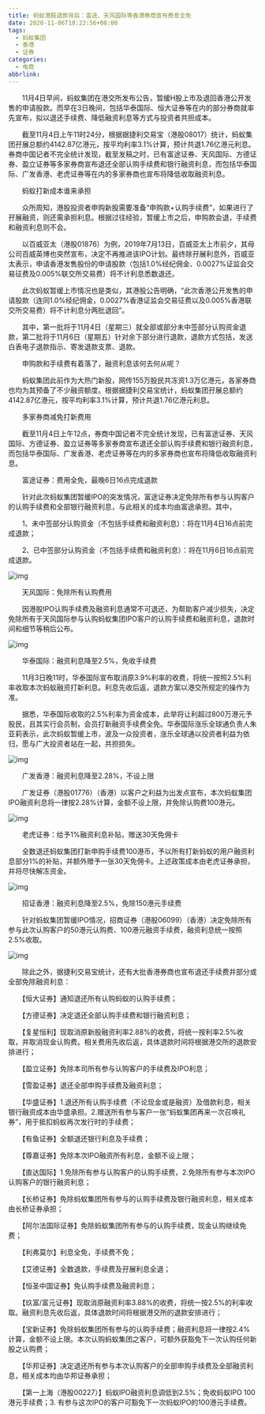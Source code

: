 ```yaml
---
title: 蚂蚁港股退款背后：富途、天风国际等香港券商宣布费息全免
date: 2020-11-06T18:22:56+08:00
tags:
  - 蚂蚁集团
  - 香港
  - 证券
categories:
  - 电商
abbrlink:
---
```


　　11月4日早间，蚂蚁集团在港交所发布公告，暂缓H股上市及退回香港公开发售的申请股款。而早在3日晚间，包括华泰国际、恒大证券等在内的部分券商就率先宣布，拟以退还手续费、降低融资利息等方式与投资者共担成本。

　　截至11月4日上午11时24分，根据据捷利交易宝（港股08017）统计，蚂蚁集团孖展总额约4142.87亿港元，按平均利率3.1%计算，预计共退1.76亿港元利息。券商中国记者不完全统计发现，截至发稿之时，已有富途证券、天风国际、方德证券、盈立证券等多家券商宣布退还全部认购手续费和银行融资利息，而包括华泰国际、广发香港、老虎证券等在内的多家券商也宣布将降低收取融资利息。

　　蚂蚁打新成本谁来承担

　　众所周知，港股投资者申购新股需要准备“申购款+认购手续费”，如果进行了孖展融资，则还需承担利息。根据过往经验，暂缓上市之后，申购款会退，手续费和融资利息则不会。

　　以百威亚太（港股01876）为例，2019年7月13日，百威亚太上市前夕，其母公司百威英博也突然宣布，决定不再推进该IPO计划。最终除孖展利息外，百威亚太表示，申请香港发售股份的申请股款（包括1.0%经纪佣金、0.0027%证监会交易征费及0.005%联交所交易费）将不计利息悉数退还。

　　此次蚂蚁暂缓上市情况也是类似，其港股公告明确，“此次香港公开发售的申请股款（连同1.0%经纪佣金，0.0027%香港证监会交易征费以及0.005%香港联交所交易费）将不计利息分两批退回”。

　　其中，第一批将于11月4日（星期三）就全部或部分未中签部分认购资金退款，第二批将于11月6日（星期五）针对余下部分进行退款，退款方式包括，发送白表电子退款指示、寄发退款支票、退款。

　　申购款和手续费有着落了，融资利息该何去何从呢？

　　蚂蚁集团此前作为大热门新股，网传155万股民共冻资1.3万亿港元，各家券商也均为其预备了不少融资额度。根据据捷利交易宝统计，蚂蚁集团孖展总额约4142.87亿港元，按平均利率3.1%计算，预计共退1.76亿港元利息。

　　多家券商减免打新费用

　　截至11月4日上午12点，券商中国记者不完全统计发现，已有富途证券、天风国际、方德证券、盈立证券等多家券商宣布退还全部认购手续费和银行融资利息，而包括华泰国际、广发香港、老虎证券等在内的多家券商也宣布将降低收取融资利息。

　　富途证券：费用全免，最晚6日16点完成退款

　　针对此次蚂蚁集团暂缓IPO的突发情况，富途证券决定免除所有参与认购客户的认购手续费和全部银行融资利息，与此相关的成本均由富途承担。其中，

　　1、未中签部分认购资金（不包括手续费和融资利息）：将在11月4日16点前完成退款；

　　2、已中签部分认购资金（不包括手续费和融资利息）：将在11月6日16点前完成退款。

![img](https://cdn.jsdelivr.net/gh/yakeing/Documentation@main/Hexo/images/ddac-kcpxnwv3568000.jpg)

　　天风国际：免除所有认购费用

　　因港股IPO认购手续费及融资利息通常不可退还，为帮助客户减少损失，决定免除所有于天风国际参与认购蚂蚁集团IPO客户的认购手续费和融资利息，退款时间和细节等稍后公布。

![img](https://cdn.jsdelivr.net/gh/yakeing/Documentation@main/Hexo/images/5a74-kcpxnwv3568018.jpg)

　　华泰国际：融资利息降至2.5%，免收手续费

　　11月3日晚11时，华泰国际宣布取消原3.9%利率的收费，将统一按照2.5%利率收取本次蚂蚁融资打新利息。利息先收后返，退款方案以港交所规定的操作为准。

　　据悉，华泰国际收取的2.5%利率为资金成本，此举将让利超过800万港元予股民，且其实行会员制，会员打新融资手续费全免。华泰国际涨乐全球通负责人朱亚莉表示，此次蚂蚁暂缓上市，波及一众投资者，涨乐全球通以投资者利益为依归，愿与广大投资者站在一起，共担损失。

![img](https://cdn.jsdelivr.net/gh/yakeing/Documentation@main/Hexo/images/5c23-kcpxnwv3568043.jpg)

　　广发香港：融资利息降至2.28%，不设上限

　　广发证券（港股01776）（香港）以客户之利益为出发点宣布，本次蚂蚁集团IPO融资利息将一律按2.28%计算，金额不设上限，并免除认购费100港元。

![img](https://cdn.jsdelivr.net/gh/yakeing/Documentation@main/Hexo/images/41b2-kcpxnwv3568061.jpg)

　　老虎证券：给予1%融资利息补贴，赠送30天免佣卡

　　全数退还蚂蚁集团打新申购手续费100港币，予以所有打新蚂蚁的用户融资利息部分1%的补贴，并额外赠予一张30天免佣卡。上述政策成本由老虎证券承担，并将尽快解冻资金。

![img](https://cdn.jsdelivr.net/gh/yakeing/Documentation@main/Hexo/images/bd21-kcpxnwv3568089.jpg)

　　招证香港：融资利息降至2.5%，免除150港元手续费

　　针对蚂蚁集团暂缓IPO情况，招商证券（港股06099）（香港）决定免除所有参与此次认购客户的50港元认购费、100港元融资手续费，融资利息统一按照2.5%收取。

![img](https://cdn.jsdelivr.net/gh/yakeing/Documentation@main/Hexo/images/1f03-kcpxnwv3568113.jpg)

　　除此之外，据捷利交易宝统计，还有大批香港券商也宣布退还手续费并部分或全部免除融资利息：

　　【恒大证券】通知退还所有认购蚂蚁的认购手续费；

　　【方德证券】决定退还全部认购手续费和银行融资利息；

　　【复星恒利】现取消原新股融资利率2.88%的收费，将统一按利率2.5%收取，并取消现金认购费。相关费用先收后返，具体退款时间将根据港交所的退款安排进行；

　　【盈立证券】免除本司所有参与认购客户的手续费及IPO利息；

　　【雪盈证券】退还全部申购手续费及融资利息；

　　【华盛证券】1.退还所有认购手续费（不论现金或是融资）及借款利息，相关银行融资成本由华盛承担。2.赠送所有参与客户一张“蚂蚁集团再来一次召唤礼券”，用于抵扣蚂蚁再次发行时的手续费；

　　【有鱼证券】全额退还银行利息及手续费；

　　【尊嘉证券】免除本次IPO融资所有利息，金额不设上限；

　　【直达国际】1.免除所有参与认购客户的认购手续费，2.免除所有参与本次IPO认购客户的银行融资利息；

　　【长桥证券】免除蚂蚁集团所有参与的认购手续费及银行融资利息，相关成本由长桥证券承担；

　　【阿尔法国际证券】免除蚂蚁集团所有参与的认购手续费，现金认购继续免费；

　　【利弗莫尔】利息全免，手续费不免；

　　【艾德证券】全数退款，手续费及孖展利息全退；

　　【恒圣中国证券】免认购手续费及融资利息；

　　【玖富/富元证券】现取消原融资利率3.88%的收费，将统一按2.5%的利率收取。融资利息先收后返，具体退款时间将根据港交所的退款安排进行；

　　【宝新证券】免除蚂蚁集团所有参与的认购手续费；融资利息将一律按2.4%计算，金额不设上限。本次认购蚂蚁集团之客户，可额外获豁免下一次认购任何新股之认购费；

　　【华邦证券】决定退还所有参与本次认购客户的全部申购手续费及全部融资利息，相关成本均由华邦证券承担；

　　【第一上海（港股00227）】蚂蚁IPO融资利息调低到2.5%；免收蚂蚁IPO 100港元手续费；3. 有参与这次IPO的客户可豁免下一次蚂蚁IPO的100港元手续费。